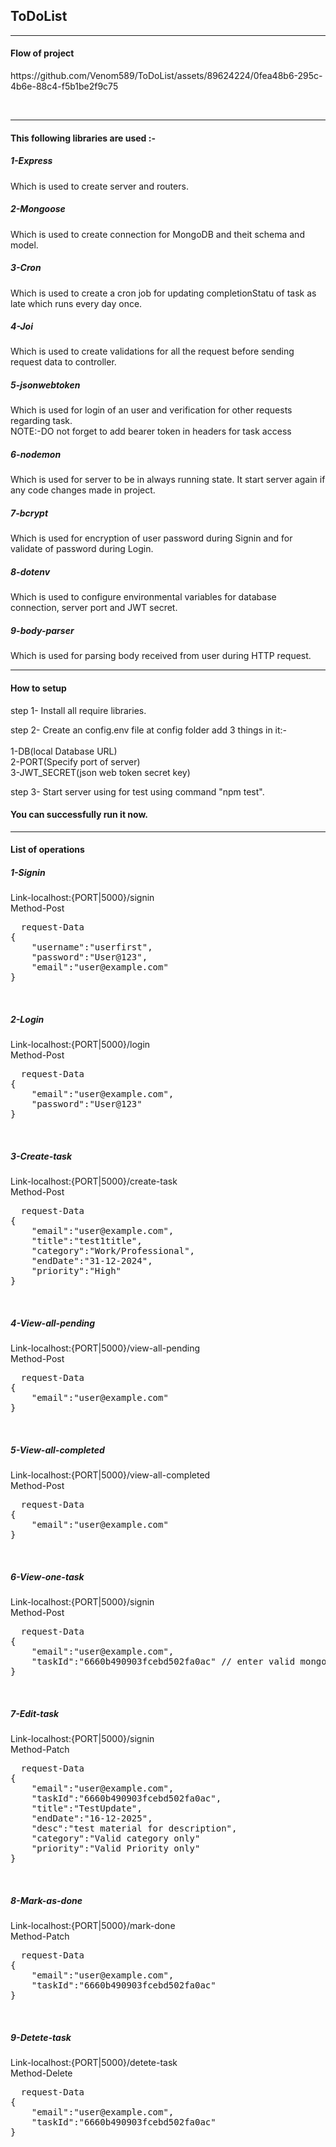 <h2><b>ToDoList</b></h2>
<hr>
<h4>Flow of project</h4>
https://github.com/Venom589/ToDoList/assets/89624224/0fea48b6-295c-4b6e-88c4-f5b1be2f9c75

<br><hr>
<h4>This following libraries are used :-</h4>
<h5>1-Express</h5>
Which is used to create server and routers.
<br>
<h5>2-Mongoose</h5>
Which is used to create connection for MongoDB and theit schema and model.
<br>
<h5>3-Cron</h5>
Which is used to create a cron job for updating completionStatu of task as late which runs every day once.
<br>
<h5>4-Joi</h5>
Which is used to create validations for all the request before sending request data to controller.
<br>
<h5>5-jsonwebtoken</h5>
Which is used for login of an user and verification for other requests regarding task.
<br>
NOTE:-DO not forget to add bearer token in headers for task access
<br>
<h5>6-nodemon</h5>
Which is used for server to be in always running state. It start server again if any code changes made in project.
<br>
<h5>7-bcrypt</h5>
Which is used for encryption of user password during Signin and for validate of password during Login.
<br>
<h5>8-dotenv</h5>
Which is used to configure environmental variables for database connection, server port and JWT secret.
<br>
<h5>9-body-parser</h5>
Which is used for parsing body received from user during HTTP request.
<br>
<hr>
<h4>How to setup</h4>
step 1- Install all require libraries.

step 2- Create an config.env file at config folder add 3 things in it:-<br>
<br>
        1-DB(local Database URL)<br>
        2-PORT(Specify port of server)<br>
        3-JWT_SECRET(json web token secret key)<br>

step 3- Start server using for test using command "npm test".
<br>
<h4>You can successfully run it now.</h4>
<hr>
<h4><b>List of operations</b></h4>

<h5>1-Signin</h5>
Link-localhost:{PORT|5000}/signin<br>
Method-Post
<br>
<pre>
  request-Data
{
    "username":"userfirst",
    "password":"User@123",
    "email":"user@example.com"
}
</pre>
<br>

<h5>2-Login</h5>
Link-localhost:{PORT|5000}/login<br>
Method-Post
<br>
<pre>
  request-Data
{
    "email":"user@example.com",
    "password":"User@123"
}
</pre>
<br>

<h5>3-Create-task</h5>
Link-localhost:{PORT|5000}/create-task<br>
Method-Post
<br>
<pre>
  request-Data
{
    "email":"user@example.com",
    "title":"test1title",
    "category":"Work/Professional",
    "endDate":"31-12-2024",
    "priority":"High"
}
</pre>
<br>

<h5>4-View-all-pending</h5>
Link-localhost:{PORT|5000}/view-all-pending<br>
Method-Post
<br>
<pre>
  request-Data
{
    "email":"user@example.com"
}
</pre>
<br>

<h5>5-View-all-completed</h5>
Link-localhost:{PORT|5000}/view-all-completed<br>
Method-Post
<br>
<pre>
  request-Data
{
    "email":"user@example.com"
}
</pre>
<br>

<h5>6-View-one-task</h5>
Link-localhost:{PORT|5000}/signin<br>
Method-Post
<br>
<pre>
  request-Data
{
    "email":"user@example.com",
    "taskId":"6660b490903fcebd502fa0ac" // enter valid mongoose object id which exist
}
</pre>
<br>

<h5>7-Edit-task</h5>
Link-localhost:{PORT|5000}/signin<br>
Method-Patch
<br>
<pre>
  request-Data
{
    "email":"user@example.com",
    "taskId":"6660b490903fcebd502fa0ac",
    "title":"TestUpdate",
    "endDate":"16-12-2025",
    "desc":"test material for description",
    "category":"Valid category only"
    "priority":"Valid Priority only"
}
</pre>
<br>

<h5>8-Mark-as-done</h5>
Link-localhost:{PORT|5000}/mark-done<br>
Method-Patch
<br>
<pre>
  request-Data
{
    "email":"user@example.com",
    "taskId":"6660b490903fcebd502fa0ac"
}
</pre>
<br>

<h5>9-Detete-task</h5>
Link-localhost:{PORT|5000}/detete-task<br>
Method-Delete
<br>
<pre>
  request-Data
{
    "email":"user@example.com",
    "taskId":"6660b490903fcebd502fa0ac"
}
</pre>
<br>
